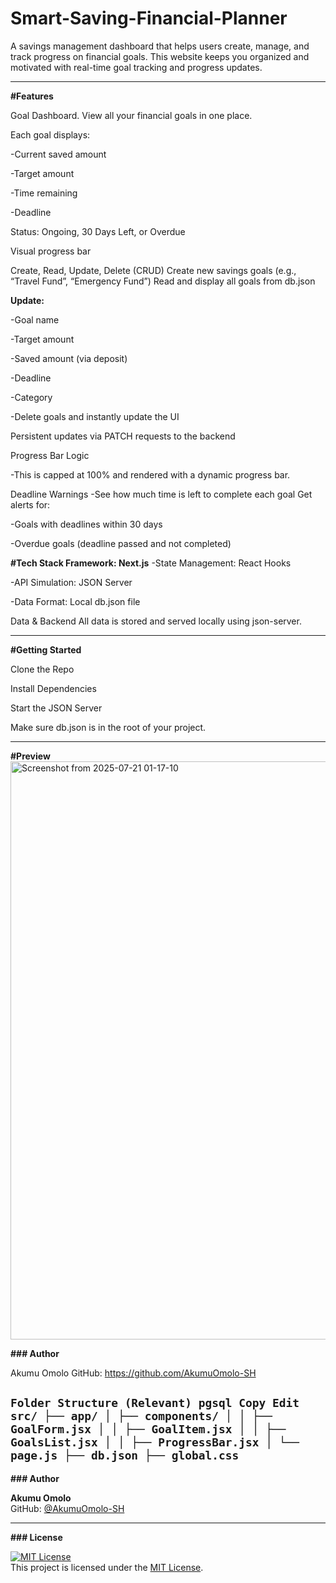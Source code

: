 # Smart-Saving-Financial-Planner

A savings management dashboard that helps users create, manage, and track progress on financial goals. This website keeps you organized and motivated with real-time goal tracking and progress updates.

---

**#Features**

Goal Dashboard. View all your financial goals in one place.

Each goal displays:

-Current saved amount

-Target amount

-Time remaining

-Deadline

Status: Ongoing, 30 Days Left, or Overdue

Visual progress bar

Create, Read, Update, Delete (CRUD) Create new savings goals (e.g., “Travel Fund”, “Emergency Fund”)
Read and display all goals from db.json

**Update:**

-Goal name

-Target amount

-Saved amount (via deposit)



-Deadline

-Category

-Delete goals and instantly update the UI

Persistent updates via PATCH requests to the backend

Progress Bar Logic

-This is capped at 100% and rendered with a dynamic progress bar.

Deadline Warnings -See how much time is left to complete each goal
Get alerts for:

-Goals with deadlines within 30 days

-Overdue goals (deadline passed and not completed)

**#Tech Stack Framework: Next.js**
-State Management: React Hooks

-API Simulation: JSON Server


-Data Format: Local db.json file

Data & Backend All data is stored and served locally using json-server.

---

**#Getting Started**

Clone the Repo

Install Dependencies

Start the JSON Server

Make sure db.json is in the root of your project.

---
**#Preview**
<img width="1833" height="925" alt="Screenshot from 2025-07-21 01-17-10" src="https://github.com/user-attachments/assets/83c5e6f2-c7e0-4dcb-b90b-c47cbab8566d" />

**### Author**

Akumu Omolo
GitHub: https://github.com/AkumuOmolo-SH

``
Folder Structure (Relevant) pgsql Copy Edit src/ ├── app/ │ ├── components/ │ │ ├── GoalForm.jsx │ │ ├── GoalItem.jsx │ │ ├── GoalsList.jsx │ │ ├── ProgressBar.jsx │ └── page.js ├── db.json ├── global.css
``
---
**###  Author**

**Akumu Omolo**  
GitHub: [@AkumuOmolo-SH](https://github.com/AkumuOmolo-SH)

---

**### License**

[![MIT License](https://img.shields.io/badge/License-MIT-yellow.svg)](https://opensource.org/licenses/MIT)  
This project is licensed under the [MIT License](LICENSE).

